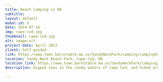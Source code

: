 ```yaml
---
title: Beach Camping in MA
subtitle: 
layout: default
modal-id: 5
date: 2014-07-16
img: cape-cod.jpg
thumbnail: cape-cod.jpg
alt: image-alt
project-date: April 2023
client: Self-guided
link: https://www.town.barnstable.ma.us/SandyNeckPark/camping/campinghome.aspx
location: Sandy Neck Beach Park, Cape Cod, MA
location_link: https://www.town.barnstable.ma.us/SandyNeckPark/camping/campinghome.aspx
description: Dipped toes in the sandy waters of Cape Cod, and hiked along the beach under the summer sun. Crossed the dunes into a protected forrest, to sleep under the stars but within earshot of the rolling ocean waves. Hiked back through the tributaries, and inland marshes before returning to civilization for an ice cream reward.  

---
```

